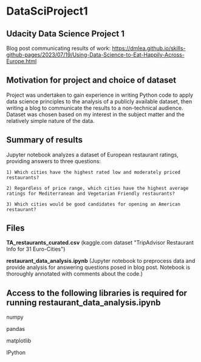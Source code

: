 # DataSciProject1 #

## Udacity Data Science Project 1

Blog post communicating results of work: https://dmlea.github.io/skills-github-pages/2023/07/19/Using-Data-Science-to-Eat-Happily-Across-Europe.html

## Motivation for project and choice of dataset

Project was undertaken to gain experience in writing Python code to apply data science principles to the analysis of a publicly available dataset,
then writing a blog to communicate the results to a non-technical audience.  Dataset was chosen based on my interest in the subject matter and the
relatively simple nature of the data.

## Summary of results

Jupyter notebook analyzes a dataset of European restaurant ratings, providing answers to three questions:

    1) Which cities have the highest rated low and moderately priced restaurants?

    2) Regardless of price range, which cities have the highest average ratings for Mediterranean and Vegetarian Friendly restaurants?

    3) Which cities would be good candidates for opening an American restaurant?
 
## Files

  **TA_restaurants_curated.csv** (kaggle.com dataset "TripAdvisor Restaurant Info for 31 Euro-Cities")
  
  **restaurant_data_analysis.ipynb** (Jupyter notebook to preprocess data and provide analysis for answering questions posed in blog post. 
  		Notebook is thoroughly annotated with comments about the code.)
  
## Access to the following libraries is required for running restaurant_data_analysis.ipynb

  numpy
  
  pandas
  
  matplotlib
  
  IPython
